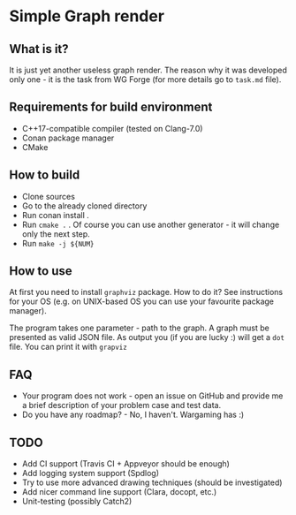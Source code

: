# Simple Graph render

## What is it?
It is just yet another useless graph render. The reason why it was developed only one -
it is the task from WG Forge (for more details go to `task.md` file).

## Requirements for build environment
* C++17-compatible compiler (tested on Clang-7.0)
* Conan package manager
* CMake

## How to build
* Clone sources
* Go to the already cloned directory
* Run conan install .
* Run `cmake .` . Of course you can use another generator - it will change only the next step.
* Run `make -j ${NUM}` 

## How to use
At first you need to install `graphviz` package. How to do it? See instructions for your OS
(e.g. on UNIX-based OS you can use your favourite package manager).

The program takes one parameter - path to the graph. A graph must be presented as valid JSON
file. As output you (if you are lucky :) will get a `dot` file. You can print it with `grapviz`

## FAQ
* Your program does not work - open an issue on GitHub and provide me a brief description of
your problem case and test data.
* Do you have any roadmap? - No, I haven't. Wargaming has :)

## TODO
* Add CI support (Travis CI + Appveyor should be enough)
* Add logging system support (Spdlog)
* Try to use more advanced drawing techniques (should be investigated)
* Add nicer command line support (Clara, docopt, etc.)
* Unit-testing (possibly Catch2)
